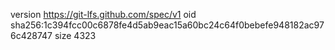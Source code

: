 version https://git-lfs.github.com/spec/v1
oid sha256:1c394fcc00c6878fe4d5ab9eac15a60bc24c64f0bebefe948182ac976c428747
size 4323
